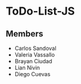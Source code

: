 # ToDo-List-JS

## Members

- Carlos Sandoval
- Valeria Vassallo
- Brayan Ciudad
- Lian Nivin
- Diego Cuevas
